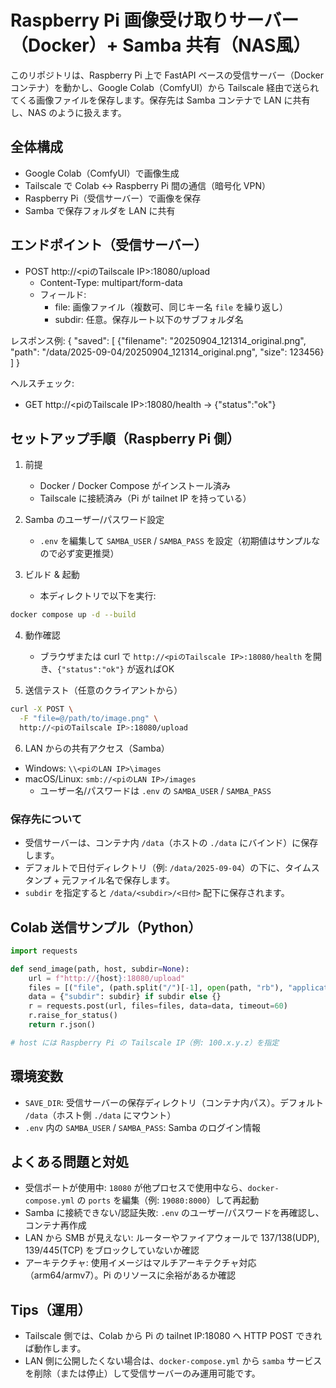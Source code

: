 # Raspberry Pi 画像受け取りサーバー（Docker）+ Samba 共有（NAS風）

このリポジトリは、Raspberry Pi 上で FastAPI ベースの受信サーバー（Docker コンテナ）を動かし、Google Colab（ComfyUI）から Tailscale 経由で送られてくる画像ファイルを保存します。保存先は Samba コンテナで LAN に共有し、NAS のように扱えます。

## 全体構成
- Google Colab（ComfyUI）で画像生成
- Tailscale で Colab ↔ Raspberry Pi 間の通信（暗号化 VPN）
- Raspberry Pi（受信サーバー）で画像を保存
- Samba で保存フォルダを LAN に共有

## エンドポイント（受信サーバー）
- POST http://<piのTailscale IP>:18080/upload
  - Content-Type: multipart/form-data
  - フィールド:
    - file: 画像ファイル（複数可、同じキー名 `file` を繰り返し）
    - subdir: 任意。保存ルート以下のサブフォルダ名

レスポンス例:
{
  "saved": [
    {"filename": "20250904_121314_original.png", "path": "/data/2025-09-04/20250904_121314_original.png", "size": 123456}
  ]
}

ヘルスチェック:
- GET http://<piのTailscale IP>:18080/health → {"status":"ok"}

## セットアップ手順（Raspberry Pi 側）
1) 前提
   - Docker / Docker Compose がインストール済み
   - Tailscale に接続済み（Pi が tailnet IP を持っている）

2) Samba のユーザー/パスワード設定
   - `.env` を編集して `SAMBA_USER` / `SAMBA_PASS` を設定（初期値はサンプルなので必ず変更推奨）

3) ビルド & 起動
   - 本ディレクトリで以下を実行:
```bash
docker compose up -d --build
```

4) 動作確認
   - ブラウザまたは curl で `http://<piのTailscale IP>:18080/health` を開き、`{"status":"ok"}` が返ればOK

5) 送信テスト（任意のクライアントから）
```bash
curl -X POST \
  -F "file=@/path/to/image.png" \
  http://<piのTailscale IP>:18080/upload
```

6) LAN からの共有アクセス（Samba）
- Windows: `\\<piのLAN IP>\images`
- macOS/Linux: `smb://<piのLAN IP>/images`
  - ユーザー名/パスワードは `.env` の `SAMBA_USER` / `SAMBA_PASS`

### 保存先について
- 受信サーバーは、コンテナ内 `/data`（ホストの `./data` にバインド）に保存します。
- デフォルトで日付ディレクトリ（例: `/data/2025-09-04`）の下に、タイムスタンプ + 元ファイル名で保存します。
- `subdir` を指定すると `/data/<subdir>/<日付>` 配下に保存されます。

## Colab 送信サンプル（Python）
```python
import requests

def send_image(path, host, subdir=None):
    url = f"http://{host}:18080/upload"
    files = [("file", (path.split("/")[-1], open(path, "rb"), "application/octet-stream"))]
    data = {"subdir": subdir} if subdir else {}
    r = requests.post(url, files=files, data=data, timeout=60)
    r.raise_for_status()
    return r.json()

# host には Raspberry Pi の Tailscale IP（例: 100.x.y.z）を指定
```

## 環境変数
- `SAVE_DIR`: 受信サーバーの保存ディレクトリ（コンテナ内パス）。デフォルト `/data`（ホスト側 `./data` にマウント）
- `.env` 内の `SAMBA_USER` / `SAMBA_PASS`: Samba のログイン情報

## よくある問題と対処
- 受信ポートが使用中: `18080` が他プロセスで使用中なら、`docker-compose.yml` の `ports` を編集（例: `19080:8000`）して再起動
- Samba に接続できない/認証失敗: `.env` のユーザー/パスワードを再確認し、コンテナ再作成
- LAN から SMB が見えない: ルーターやファイアウォールで 137/138(UDP), 139/445(TCP) をブロックしていないか確認
- アーキテクチャ: 使用イメージはマルチアーキテクチャ対応（arm64/armv7）。Pi のリソースに余裕があるか確認

## Tips（運用）
- Tailscale 側では、Colab から Pi の tailnet IP:18080 へ HTTP POST できれば動作します。
- LAN 側に公開したくない場合は、`docker-compose.yml` から `samba` サービスを削除（または停止）して受信サーバーのみ運用可能です。

